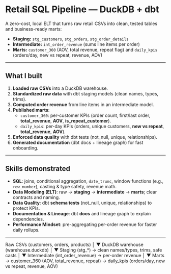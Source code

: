 # Retail SQL Pipeline — DuckDB + dbt

A zero-cost, local ELT that turns raw retail CSVs into clean, tested tables and business-ready marts:
- **Staging:** `stg_customers`, `stg_orders`, `stg_order_details`
- **Intermediate:** `int_order_revenue` (sums line items per order)
- **Marts:** `customer_360` (AOV, total revenue, repeat flag) and `daily_kpis` (orders/day, new vs repeat, revenue, AOV)

---

## What I built 

1. **Loaded raw CSVs** into a DuckDB warehouse.
2. **Standardized raw data** with dbt staging models (clean names, types, trims).
3. **Computed order revenue** from line items in an intermediate model.
4. **Published marts**:
   - `customer_360`: per-customer KPIs (order count, first/last order, **total_revenue**, **AOV**, **is_repeat_customer**).
   - `daily_kpis`: per-day KPIs (orders, unique customers, **new vs repeat**, **total_revenue**, **AOV**).
5. **Enforced data quality** with dbt tests (not_null, unique, relationships).
6. **Generated documentation** (dbt docs + lineage graph) for fast onboarding.

---

## Skills demonstrated

- **SQL**: joins, conditional aggregation, `date_trunc`, window functions (e.g., `row_number`), casting & type safety, revenue math.
- **Data Modeling (ELT)**: raw → **staging** → **intermediate** → **marts**; clear contracts and naming.
- **Data Quality**: dbt **schema tests** (not_null, unique, relationships) to protect KPIs.
- **Documentation & Lineage**: dbt **docs** and lineage graph to explain dependencies.
- **Performance Mindset**: pre-aggregating per-order revenue for faster daily rollups.

---


Raw CSVs (customers, orders, products)
         │
         ▼
DuckDB warehouse (warehouse.duckdb)
         │
         ▼
Staging (stg_*) → clean names/types, trims, safe casts
         │
         ▼
Intermediate (int_order_revenue) → per-order revenue
         │
         ▼
Marts → customer_360 (AOV, total_revenue, repeat)
      → daily_kpis (orders/day, new vs repeat, revenue, AOV)
